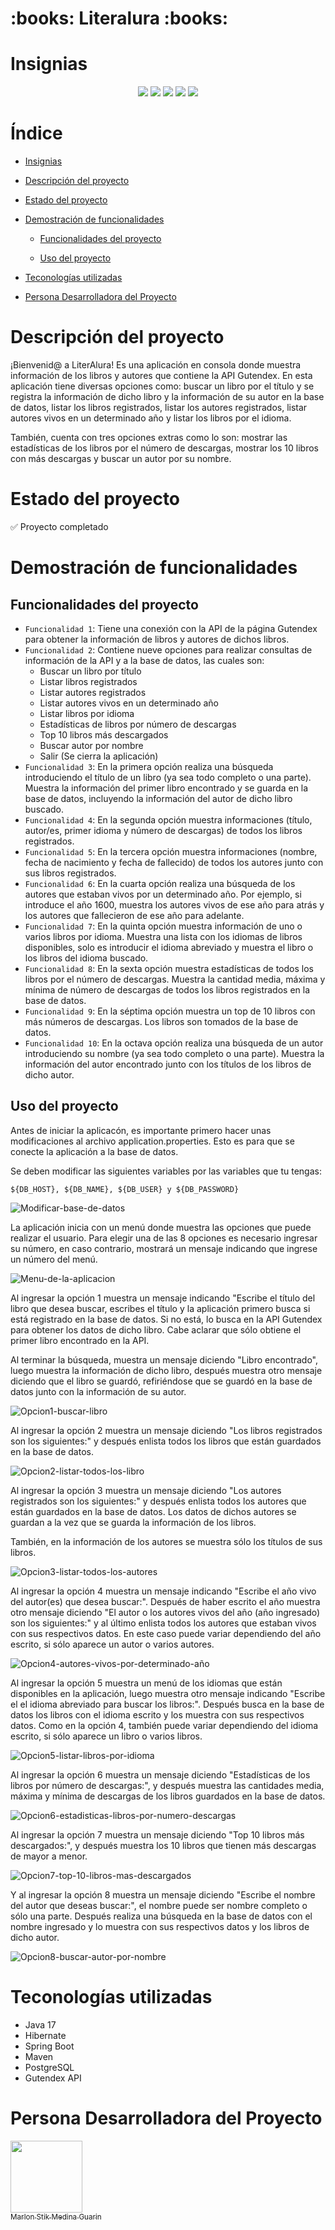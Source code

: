 <h1>:books: Literalura :books:</h1>

# Insignias

<div align="center">
    <img src="https://img.shields.io/badge/Estado-Concluido-green">
    <img src="https://img.shields.io/badge/Java-v17-blue">
    <img src="https://img.shields.io/badge/Base de Datos-PostreSQL-blue">
    <img src="https://img.shields.io/badge/Framework-Spring Boot-blue">
    <img src="https://img.shields.io/badge/Versión-v1.0.0-green">
</div>

# Índice

- [Insignias](#insignias)

- [Descripción del proyecto](#descripción-del-proyecto)

- [Estado del proyecto](#estado-del-proyecto)

- [Demostración de funcionalidades](#demostración-de-funcionalidades)

    - [Funcionalidades del proyecto](#funcionalidades-del-proyecto)

    - [Uso del proyecto](#uso-del-proyecto)

- [Teconologías utilizadas](#teconologías-utilizadas)

- [Persona Desarrolladora del Proyecto](#persona-desarrolladora-del-proyecto)

# Descripción del proyecto

¡Bienvenid@ a LiterAlura!
Es una aplicación en consola donde muestra información de los libros y autores que contiene la API Gutendex. En esta aplicación tiene diversas opciones como: buscar un libro por el título y se registra la información de dicho libro y la información de su autor en la base de datos, listar los libros registrados, listar los autores registrados, listar autores vivos en un determinado año y listar los libros por el idioma.

También, cuenta con tres opciones extras como lo son: mostrar las estadísticas de los libros por el número de descargas, mostrar los 10 libros con más descargas y buscar un autor por su nombre.

# Estado del proyecto

:white_check_mark: Proyecto completado

# Demostración de funcionalidades

## Funcionalidades del proyecto

- `Funcionalidad 1`: Tiene una conexión con la API de la página Gutendex para obtener la información de libros y autores de dichos libros.
- `Funcionalidad 2`: Contiene nueve opciones para realizar consultas de información de la API y a la base de datos, las cuales son:
    - Buscar un libro por título
    - Listar libros registrados
    - Listar autores registrados
    - Listar autores vivos en un determinado año
    - Listar libros por idioma
    - Estadísticas de libros por número de descargas
    - Top 10 libros más descargados
    - Buscar autor por nombre
    - Salir (Se cierra la aplicación)
- `Funcionalidad 3`: En la primera opción realiza una búsqueda introduciendo el título de un libro (ya sea todo completo o una parte). Muestra la información del primer libro encontrado y se guarda en la base de datos, incluyendo la información del autor de dicho libro buscado.
- `Funcionalidad 4`: En la segunda opción muestra informaciones (título, autor/es, primer idioma y número de descargas) de todos los libros registrados.
- `Funcionalidad 5`: En la tercera opción muestra informaciones (nombre, fecha de nacimiento y fecha de fallecido) de todos los autores junto con sus libros registrados.
- `Funcionalidad 6`: En la cuarta opción realiza una búsqueda de los autores que estaban vivos por un determinado año. Por ejemplo, si introduce el año 1600, muestra los autores vivos de ese año para atrás y los autores que fallecieron de ese año para adelante.
- `Funcionalidad 7`: En la quinta opción muestra información de uno o varios libros por idioma. Muestra una lista con los idiomas de libros disponibles, solo es introducir el idioma abreviado y muestra el libro o los libros del idioma buscado.
- `Funcionalidad 8`: En la sexta opción muestra estadísticas de todos los libros por el número de descargas. Muestra la cantidad media, máxima y mínima de número de descargas de todos los libros registrados en la base de datos.
- `Funcionalidad 9`: En la séptima opción muestra un top de 10 libros con más números de descargas. Los libros son tomados de la base de datos.
- `Funcionalidad 10`: En la octava opción realiza una búsqueda de un autor introduciendo su nombre (ya sea todo completo o una parte). Muestra la información del autor encontrado junto con los títulos de los libros de dicho autor.

## Uso del proyecto

Antes de iniciar la aplicacón, es importante primero hacer unas modificaciones al archivo application.properties. Esto es para que se conecte la aplicación a la base de datos.

Se deben modificar las siguientes variables por las variables que tu tengas:

`${DB_HOST}, ${DB_NAME}, ${DB_USER} y ${DB_PASSWORD}`

![Modificar-base-de-datos](./multimedia/UsarProyecto/ModificarBaseDeDatos.png)

La aplicación inicia con un menú donde muestra las opciones que puede realizar el usuario. Para elegir una de las 8 opciones es necesario ingresar su número, en caso contrario, mostrará un mensaje indicando que ingrese un número del menú.

![Menu-de-la-aplicacion](./multimedia/UsarProyecto/Menu.png)

Al ingresar la opción 1 muestra un mensaje indicando "Escribe el título del libro que desea buscar, escribes el título y la aplicación primero busca si está registrado en la base de datos. Si no está, lo busca en la API Gutendex para obtener los datos de dicho libro. Cabe aclarar que sólo obtiene el primer libro encontrado en la API.

Al terminar la búsqueda, muestra un mensaje diciendo "Libro encontrado", luego muestra la información de dicho libro, después muestra otro mensaje diciendo que el libro se guardó, refiriéndose que se guardó en la base de datos junto con la información de su autor.

![Opcion1-buscar-libro](./multimedia/UsarProyecto/Opcion1.png)

Al ingresar la opción 2 muestra un mensaje diciendo "Los libros registrados son los siguientes:" y después enlista todos los libros que están guardados en la base de datos.

![Opcion2-listar-todos-los-libro](./multimedia/UsarProyecto/Opcion2.png)

Al ingresar la opción 3 muestra un mensaje diciendo "Los autores registrados son los siguientes:" y después enlista todos los autores que están guardados en la base de datos. Los datos de dichos autores se guardan a la vez que se guarda la información de los libros.

También, en la información de los autores se muestra sólo los títulos de sus libros.

![Opcion3-listar-todos-los-autores](./multimedia/UsarProyecto/Opcion3.png)

Al ingresar la opción 4 muestra un mensaje indicando "Escribe el año vivo del autor(es) que desea buscar:". Después de haber escrito el año muestra otro mensaje diciendo "El autor o los autores vivos del año (año ingresado) son los siguientes:" y al último enlista todos los autores que estaban vivos con sus respectivos datos. En este caso puede variar dependiendo del año escrito, si sólo aparece un autor o varios autores.

![Opcion4-autores-vivos-por-determinado-año](./multimedia/UsarProyecto/Opcion4.png)

Al ingresar la opción 5 muestra un menú de los idiomas que están disponibles en la aplicación, luego muestra otro mensaje indicando "Escribe el el idioma abreviado para buscar los libros:". Después busca en la base de datos los libros con el idioma escrito y los muestra con sus respectivos datos. Como en la opción 4, también puede variar dependiendo del idioma escrito, si sólo aparece un libro o varios libros.

![Opcion5-listar-libros-por-idioma](./multimedia/UsarProyecto/Opcion5.png)

Al ingresar la opción 6 muestra un mensaje diciendo "Estadísticas de los libros por número de descargas:", y después muestra las cantidades media, máxima y mínima de descargas de los libros guardados en la base de datos.

![Opcion6-estadisticas-libros-por-numero-descargas](./multimedia/UsarProyecto/Opcion6.png)

Al ingresar la opción 7 muestra un mensaje diciendo "Top 10 libros más descargados:", y después muestra los 10 libros que tienen más descargas de mayor a menor.

![Opcion7-top-10-libros-mas-descargados](./multimedia/UsarProyecto/Opcion7.png)

Y al ingresar la opción 8 muestra un mensaje diciendo "Escribe el nombre del autor que deseas buscar:", el nombre puede ser nombre completo o sólo una parte. Después realiza una búsqueda en la base de datos con el nombre ingresado y lo muestra con sus respectivos datos y los libros de dicho autor.

![Opcion8-buscar-autor-por-nombre](./multimedia/UsarProyecto/Opcion8.png)

# Teconologías utilizadas

- Java 17
- Hibernate
- Spring Boot
- Maven
- PostgreSQL
- Gutendex API

# Persona Desarrolladora del Proyecto

[<img src="https://avatars.githubusercontent.com/u/137585725?v=4" width=115><br><sub>Marlon Stik Medina Guarin</sub>](https://github.com/MStikMedina)